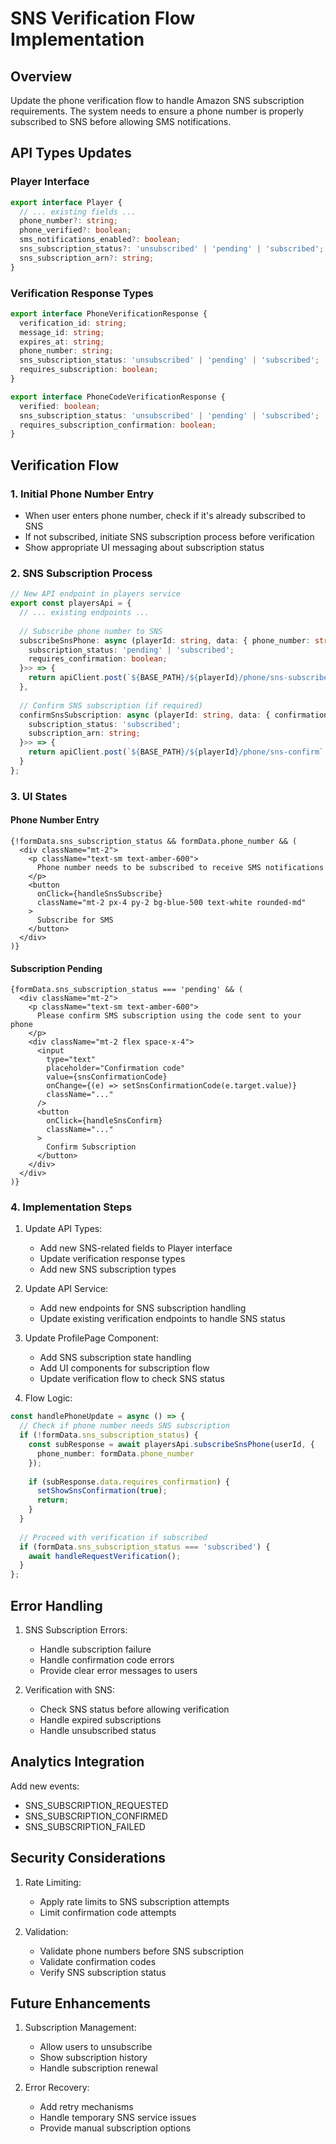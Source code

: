 # SNS Verification Flow Implementation

## Overview
Update the phone verification flow to handle Amazon SNS subscription requirements. The system needs to ensure a phone number is properly subscribed to SNS before allowing SMS notifications.

## API Types Updates

### Player Interface
```typescript
export interface Player {
  // ... existing fields ...
  phone_number?: string;
  phone_verified?: boolean;
  sms_notifications_enabled?: boolean;
  sns_subscription_status?: 'unsubscribed' | 'pending' | 'subscribed';
  sns_subscription_arn?: string;
}
```

### Verification Response Types
```typescript
export interface PhoneVerificationResponse {
  verification_id: string;
  message_id: string;
  expires_at: string;
  phone_number: string;
  sns_subscription_status: 'unsubscribed' | 'pending' | 'subscribed';
  requires_subscription: boolean;
}

export interface PhoneCodeVerificationResponse {
  verified: boolean;
  sns_subscription_status: 'unsubscribed' | 'pending' | 'subscribed';
  requires_subscription_confirmation: boolean;
}
```

## Verification Flow

### 1. Initial Phone Number Entry
- When user enters phone number, check if it's already subscribed to SNS
- If not subscribed, initiate SNS subscription process before verification
- Show appropriate UI messaging about subscription status

### 2. SNS Subscription Process
```typescript
// New API endpoint in players service
export const playersApi = {
  // ... existing endpoints ...
  
  // Subscribe phone number to SNS
  subscribeSnsPhone: async (playerId: string, data: { phone_number: string }): Promise<ApiResponse<{
    subscription_status: 'pending' | 'subscribed';
    requires_confirmation: boolean;
  }>> => {
    return apiClient.post(`${BASE_PATH}/${playerId}/phone/sns-subscribe`, data);
  },
  
  // Confirm SNS subscription (if required)
  confirmSnsSubscription: async (playerId: string, data: { confirmation_code: string }): Promise<ApiResponse<{
    subscription_status: 'subscribed';
    subscription_arn: string;
  }>> => {
    return apiClient.post(`${BASE_PATH}/${playerId}/phone/sns-confirm`, data);
  }
};
```

### 3. UI States

#### Phone Number Entry
```tsx
{!formData.sns_subscription_status && formData.phone_number && (
  <div className="mt-2">
    <p className="text-sm text-amber-600">
      Phone number needs to be subscribed to receive SMS notifications
    </p>
    <button
      onClick={handleSnsSubscribe}
      className="mt-2 px-4 py-2 bg-blue-500 text-white rounded-md"
    >
      Subscribe for SMS
    </button>
  </div>
)}
```

#### Subscription Pending
```tsx
{formData.sns_subscription_status === 'pending' && (
  <div className="mt-2">
    <p className="text-sm text-amber-600">
      Please confirm SMS subscription using the code sent to your phone
    </p>
    <div className="mt-2 flex space-x-4">
      <input
        type="text"
        placeholder="Confirmation code"
        value={snsConfirmationCode}
        onChange={(e) => setSnsConfirmationCode(e.target.value)}
        className="..."
      />
      <button
        onClick={handleSnsConfirm}
        className="..."
      >
        Confirm Subscription
      </button>
    </div>
  </div>
)}
```

### 4. Implementation Steps

1. Update API Types:
   - Add new SNS-related fields to Player interface
   - Update verification response types
   - Add new SNS subscription types

2. Update API Service:
   - Add new endpoints for SNS subscription handling
   - Update existing verification endpoints to handle SNS status

3. Update ProfilePage Component:
   - Add SNS subscription state handling
   - Add UI components for subscription flow
   - Update verification flow to check SNS status

4. Flow Logic:
```typescript
const handlePhoneUpdate = async () => {
  // Check if phone number needs SNS subscription
  if (!formData.sns_subscription_status) {
    const subResponse = await playersApi.subscribeSnsPhone(userId, {
      phone_number: formData.phone_number
    });
    
    if (subResponse.data.requires_confirmation) {
      setShowSnsConfirmation(true);
      return;
    }
  }
  
  // Proceed with verification if subscribed
  if (formData.sns_subscription_status === 'subscribed') {
    await handleRequestVerification();
  }
};
```

## Error Handling

1. SNS Subscription Errors:
   - Handle subscription failure
   - Handle confirmation code errors
   - Provide clear error messages to users

2. Verification with SNS:
   - Check SNS status before allowing verification
   - Handle expired subscriptions
   - Handle unsubscribed status

## Analytics Integration

Add new events:
- SNS_SUBSCRIPTION_REQUESTED
- SNS_SUBSCRIPTION_CONFIRMED
- SNS_SUBSCRIPTION_FAILED

## Security Considerations

1. Rate Limiting:
   - Apply rate limits to SNS subscription attempts
   - Limit confirmation code attempts

2. Validation:
   - Validate phone numbers before SNS subscription
   - Validate confirmation codes
   - Verify SNS subscription status

## Future Enhancements

1. Subscription Management:
   - Allow users to unsubscribe
   - Show subscription history
   - Handle subscription renewal

2. Error Recovery:
   - Add retry mechanisms
   - Handle temporary SNS service issues
   - Provide manual subscription options